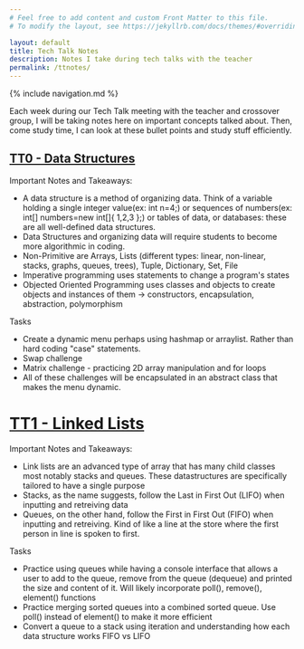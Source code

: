 ```yaml
---
# Feel free to add content and custom Front Matter to this file.
# To modify the layout, see https://jekyllrb.com/docs/themes/#overriding-theme-defaults

layout: default
title: Tech Talk Notes
description: Notes I take during tech talks with the teacher
permalink: /ttnotes/
---
```


{% include navigation.md %}

Each week during our Tech Talk meeting with the teacher and crossover group, I will be taking notes here on important concepts talked about. Then, come study time, I can look at these bullet points and study stuff efficiently.

## [TT0 - Data Structures](https://github.com/nighthawkcoders/nighthawk_csa/wiki/Tri-3:-Tech-Talk-0---Data-Structures)
Important Notes and Takeaways:
* A data structure is a method of organizing data. Think of a variable holding a single integer value(ex: int n=4;) or sequences of numbers(ex: int[] numbers=new int[]{ 1,2,3 };) or tables of data, or databases: these are all well-defined data structures.
* Data Structures and organizing data will require students to become more algorithmic in coding.
* Non-Primitive are Arrays, Lists (different types: linear, non-linear, stacks, graphs, queues, trees), Tuple, Dictionary, Set, File
* Imperative programming uses statements to change a program's states
* Objected Oriented Programming uses classes and objects to create objects and instances of them -> constructors, encapsulation, abstraction, polymorphism

Tasks
* Create a dynamic menu perhaps using hashmap or arraylist. Rather than hard coding "case" statements.
* Swap challenge
* Matrix challenge - practicing 2D array manipulation and for loops
* All of these challenges will be encapsulated in an abstract class that makes the menu dynamic.
 
# [TT1 - Linked Lists](https://github.com/nighthawkcoders/nighthawk_csa/wiki/Tri-3:-Tech-Talk-1:-Linked-Lists-Part-2)
Important Notes and Takeaways:
* Link lists are an advanced type of array that has many child classes most notably stacks and queues. These datastructures are specifically tailored to have a single purpose
* Stacks, as the name suggests, follow the Last in First Out (LIFO) when inputting and retreiving data
* Queues, on the other hand, follow the First in First Out (FIFO) when inputting and retreiving. Kind of like a line at the store where the first person in line is spoken to first.

Tasks
* Practice using queues while having a console interface that allows a user to add to the queue, remove from the queue (dequeue) and printed the size and content of it. Will likely incorporate poll(), remove(), element() functions
* Practice merging sorted queues into a combined sorted queue. Use poll() instead of element() to make it more efficient
* Convert a queue to a stack using iteration and understanding how each data structure works FIFO vs LIFO
